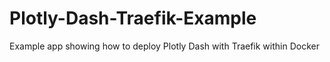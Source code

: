 # Plotly-Dash-Traefik-Example
Example app showing how to deploy Plotly Dash with Traefik within Docker
